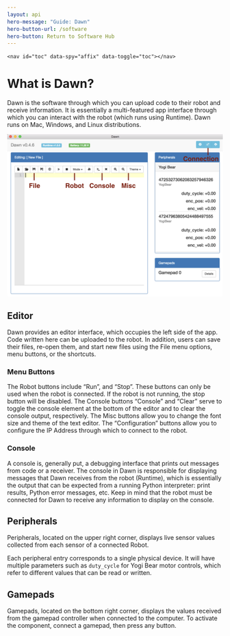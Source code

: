 ```yaml
---
layout: api
hero-message: "Guide: Dawn"
hero-button-url: /software
hero-button: Return to Software Hub
---
```


<div class="container" style="max-width:1400px">
<div class="row">

<div class="col-sm-2">

	<nav id="toc" data-spy="affix" data-toggle="toc"></nav>

</div>

<div class="col-sm-10" markdown="1">

# What is Dawn?
Dawn is the software through which you can upload code to their robot and receive information. It is essentially a multi-featured app interface through which you can interact with the robot (which runs using Runtime). Dawn runs on Mac, Windows, and Linux distributions.

<img src="/assets/student-resources/dawn_guide_1.png" width="800">

## Editor
Dawn provides an editor interface, which occupies the left side of the app. Code written here can be uploaded to the robot. In addition, users can save their files, re-open them, and start new files using the File menu options, menu buttons, or the shortcuts.

### Menu Buttons
The Robot buttons include “Run”, and “Stop”. These buttons can only be used when the robot is connected. If the robot is not running, the stop button will be disabled.
The Console buttons “Console” and “Clear” serve to toggle the console element at the bottom of the editor and to clear the console output, respectively.
The Misc buttons allow you to change the font size and theme of the text editor.
The “Configuration” buttons allow you to configure the IP Address through which to connect to the robot.

### Console
A console is, generally put, a debugging interface that prints out messages from code or a receiver. The console in Dawn is responsible for displaying messages that Dawn receives from the robot (Runtime), which is essentially the output that can be expected from a running Python interpreter: print results, Python error messages, etc. Keep in mind that the robot must be connected for Dawn to receive any information to display on the console.

## Peripherals
Peripherals, located on the upper right corner, displays live sensor values collected from each sensor of a connected Robot.

Each peripheral entry corresponds to a single physical device. It will have multiple parameters such as `duty_cycle` for Yogi Bear motor controls, which refer to different values that can be read or written.

## Gamepads
Gamepads, located on the bottom right corner, displays the values received from the gamepad controller when connected to the computer. To activate the component, connect a gamepad, then press any button.

</div>

</div>
</div>
